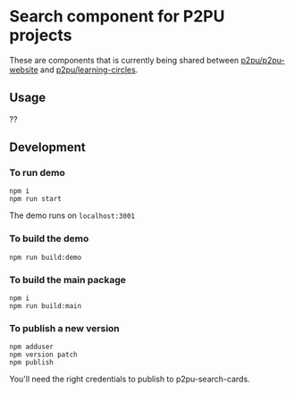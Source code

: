 # Search component for P2PU projects

These are components that is currently being shared between [p2pu/p2pu-website](https://github.com/p2pu/p2pu-website/) and [p2pu/learning-circles](https://github.com/p2pu/learning-circles/).

## Usage
??

## Development

### To run demo
```
npm i
npm run start
```
The demo runs on `localhost:3001`

### To build the demo

```
npm run build:demo
```

### To build the main package

```
npm i
npm run build:main
```

### To publish a new version

```
npm adduser
npm version patch
npm publish
```

You'll need the right credentials to publish to p2pu-search-cards.
